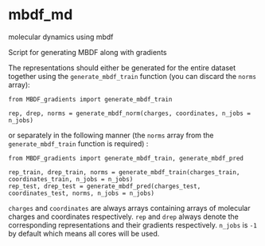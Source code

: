 # mbdf_md
molecular dynamics using mbdf

Script for generating MBDF along with gradients

The representations should either be generated for the entire dataset together using the `generate_mbdf_train` function (you can discard the `norms` array):

```
from MBDF_gradients import generate_mbdf_train

rep, drep, norms = generate_mbdf_norm(charges, coordinates, n_jobs = n_jobs)
```

 or separately in the following manner (the `norms` array from the `generate_mbdf_train` function is required) :
 
```
from MBDF_gradients import generate_mbdf_train, generate_mbdf_pred

rep_train, drep_train, norms = generate_mbdf_train(charges_train, coordinates_train, n_jobs = n_jobs)
rep_test, drep_test = generate_mbdf_pred(charges_test, coordinates_test, norms, n_jobs = n_jobs)
```

`charges` and `coordinates` are always arrays containing arrays of molecular charges and coordinates respectively. `rep` and `drep` always denote the corresponding representations and their gradients respectively.
`n_jobs` is `-1` by default which means all cores will be used.

